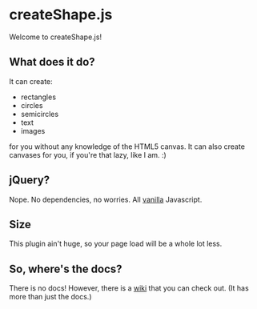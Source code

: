 createShape.js
==================

Welcome to createShape.js!

## What does it do?
It can create:
- rectangles
- circles
- semicircles
- text
- images

for you without any knowledge of the HTML5 canvas. It can also create canvases for you, if you're that lazy, like I am. :)

## jQuery?
Nope. No dependencies, no worries. All [vanilla](http://www.gianninewyork.com/assets/images/product-Vanilla.jpg) Javascript.

## Size
This plugin ain't huge, so your page load will be a whole lot less.

## So, where's the docs?
There is no docs! However, there is a [wiki](https://github.com/theawesomecoder61/createShape.js/wiki) that you can check out. (It has more than just the docs.)
